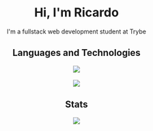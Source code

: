 <h1 align="center">Hi, I'm Ricardo</h1>
<p align="center">I'm a fullstack web development student at Trybe</p>

<h2 align="center">Languages and Technologies</h2>
<p align="center">
  <div align="center">
    <img src="https://skillicons.dev/icons?i=go,typescript,react,tailwind,nodejs,mysql,postgres,express"/>
    <br></br>
    <img src="https://skillicons.dev/icons?i=neovim,linux,bash,git,docker,vscode"/>
  </div>
</p>

<h2 align="center">Stats</h2>
<p align="center"><a href="#">
    <img src="https://github-readme-stats.vercel.app/api/top-langs/?username=ricardoraposo&layout=compact&theme=aura_dark&count_private=true&hide_border=true&bg_color=0d1117">
</a></p>
